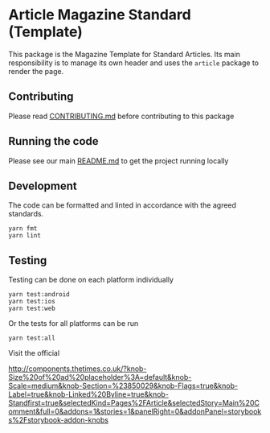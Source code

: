 # Article Magazine Standard (Template)

This package is the Magazine Template for Standard Articles. Its main responsibility is to manage its own header and uses the `article` package to render the page.

## Contributing

Please read [CONTRIBUTING.md](./CONTRIBUTING.md) before contributing to this
package

## Running the code

Please see our main [README.md](../README.md) to get the project running locally

## Development

The code can be formatted and linted in accordance with the agreed standards.

```
yarn fmt
yarn lint
```

## Testing

Testing can be done on each platform individually

```
yarn test:android
yarn test:ios
yarn test:web
```

Or the tests for all platforms can be run

```
yarn test:all
```

Visit the official

http://components.thetimes.co.uk/?knob-Size%20of%20ad%20placeholder%3A=default&knob-Scale=medium&knob-Section=%23850029&knob-Flags=true&knob-Label=true&knob-Linked%20Byline=true&knob-Standfirst=true&selectedKind=Pages%2FArticle&selectedStory=Main%20Comment&full=0&addons=1&stories=1&panelRight=0&addonPanel=storybooks%2Fstorybook-addon-knobs
